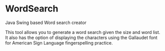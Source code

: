 # WordSearch
Java Swing based Word search creator

This tool allows you to generate a word search given the size and word list. It also has the option of displaying the characters using the Gallaudet font for American Sign Language fingerspelling practice.
